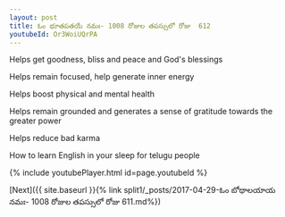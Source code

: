 ```yaml
---
layout: post
title: ఓం భూతపతయే నమః- 1008 రోజుల తపస్సులో రోజు  612
youtubeId: Or3WoiUQrPA
---
```

 
 
Helps get goodness, bliss and peace and God's blessings
 
Helps remain focused, help generate inner energy 
 
Helps boost physical and mental health 
 
Helps remain grounded and generates a sense of gratitude towards the greater power 
 
Helps reduce bad karma
 
How to learn English in your sleep for telugu people
 
 
 
 


{% include youtubePlayer.html id=page.youtubeId %}
 
[Next]({{ site.baseurl }}{% link split1/_posts/2017-04-29-ఓం బోథాలయాయ నమః- 1008 రోజుల తపస్సులో రోజు  611.md%})
 

